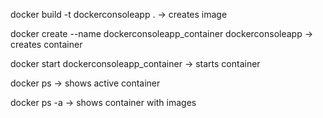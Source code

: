 docker build -t dockerconsoleapp . -> creates image

docker create --name dockerconsoleapp_container dockerconsoleapp -> creates container

docker start dockerconsoleapp_container -> starts container

docker ps -> shows active container

docker ps -a -> shows container with images
